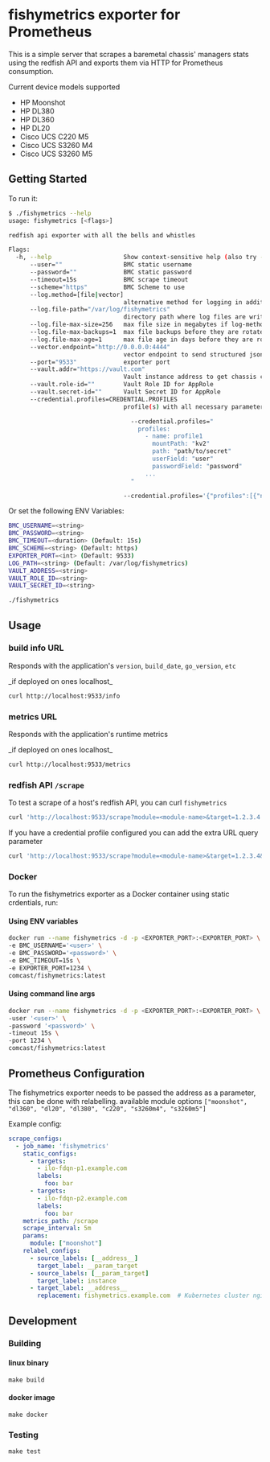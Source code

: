 # fishymetrics exporter for Prometheus

This is a simple server that scrapes a baremetal chassis' managers stats using the redfish API and 
exports them via HTTP for Prometheus consumption.

Current device models supported
- HP Moonshot
- HP DL380
- HP DL360
- HP DL20
- Cisco UCS C220 M5
- Cisco UCS S3260 M4
- Cisco UCS S3260 M5

## Getting Started

To run it:

```bash
$ ./fishymetrics --help
usage: fishymetrics [<flags>]

redfish api exporter with all the bells and whistles

Flags:
  -h, --help                    Show context-sensitive help (also try --help-long and --help-man).
      --user=""                 BMC static username
      --password=""             BMC static password
      --timeout=15s             BMC scrape timeout
      --scheme="https"          BMC Scheme to use
      --log.method=[file|vector]
                                alternative method for logging in addition to stdout
      --log.file-path="/var/log/fishymetrics"
                                directory path where log files are written if log-method is file
      --log.file-max-size=256   max file size in megabytes if log-method is file
      --log.file-max-backups=1  max file backups before they are rotated if log-method is file
      --log.file-max-age=1      max file age in days before they are rotated if log-method is file
      --vector.endpoint="http://0.0.0.0:4444"
                                vector endpoint to send structured json logs to
      --port="9533"             exporter port
      --vault.addr="https://vault.com"
                                Vault instance address to get chassis credentials from
      --vault.role-id=""        Vault Role ID for AppRole
      --vault.secret-id=""      Vault Secret ID for AppRole
      --credential.profiles=CREDENTIAL.PROFILES
                                profile(s) with all necessary parameters to obtain BMC credential from secrets backend, i.e.

                                  --credential.profiles="
                                    profiles:
                                      - name: profile1
                                        mountPath: "kv2"
                                        path: "path/to/secret"
                                        userField: "user"
                                        passwordField: "password"
                                      ...
                                  "

                                --credential.profiles='{"profiles":[{"name":"profile1","mountPath":"kv2","path":"path/to/secret","userField":"user","passwordField":"password"},...]}'
```

Or set the following ENV Variables:
```bash
BMC_USERNAME=<string>
BMC_PASSWORD=<string>
BMC_TIMEOUT=<duration> (Default: 15s)
BMC_SCHEME=<string> (Default: https)
EXPORTER_PORT=<int> (Default: 9533)
LOG_PATH=<string> (Default: /var/log/fishymetrics)
VAULT_ADDRESS=<string>
VAULT_ROLE_ID=<string>
VAULT_SECRET_ID=<string>
```
```bash
./fishymetrics
```

## Usage

### build info URL

Responds with the application's `version`, `build_date`, `go_version`, `etc`

<aside class="notice">
_if deployed on ones localhost_
</aside>

```bash
curl http://localhost:9533/info
```

### metrics URL

Responds with the application's runtime metrics

<aside class="notice">
_if deployed on ones localhost_
</aside>

```bash
curl http://localhost:9533/metrics
```

### redfish API `/scrape`

To test a scrape of a host's redfish API, you can curl `fishymetrics`

```bash
curl 'http://localhost:9533/scrape?module=<module-name>&target=1.2.3.4'
```

If you have a credential profile configured you can add the extra URL query parameter

```bash
curl 'http://localhost:9533/scrape?module=<module-name>&target=1.2.3.4&credential_profile=<profile-name>'
```

### Docker

To run the fishymetrics exporter as a Docker container using static crdentials, run:

#### Using ENV variables
```bash
docker run --name fishymetrics -d -p <EXPORTER_PORT>:<EXPORTER_PORT> \
-e BMC_USERNAME='<user>' \
-e BMC_PASSWORD='<password>' \
-e BMC_TIMEOUT=15s \
-e EXPORTER_PORT=1234 \
comcast/fishymetrics:latest
```

#### Using command line args
```bash
docker run --name fishymetrics -d -p <EXPORTER_PORT>:<EXPORTER_PORT> \
-user '<user>' \
-password '<password>' \
-timeout 15s \
-port 1234 \
comcast/fishymetrics:latest
```

## Prometheus Configuration

The fishymetrics exporter needs to be passed the address as a parameter, this can be
done with relabelling. available module options `["moonshot", "dl360", "dl20", "dl380", "c220", "s3260m4", "s3260m5"]`

Example config:
```YAML
scrape_configs:
  - job_name: 'fishymetrics'
    static_configs:
      - targets:
        - ilo-fdqn-p1.example.com
        labels:
          foo: bar
      - targets:
        - ilo-fdqn-p2.example.com
        labels:
          foo: bar
    metrics_path: /scrape
    scrape_interval: 5m
    params:
      module: ["moonshot"]
    relabel_configs:
      - source_labels: [__address__]
        target_label: __param_target
      - source_labels: [__param_target]
        target_label: instance
      - target_label: __address__
        replacement: fishymetrics.example.com  # Kubernetes cluster nginx-ingress FQDN or any host IP/FQDN you deployed with
```

## Development

### Building

#### linux binary
```
make build
```

#### docker image
```
make docker
```

### Testing

```
make test
```
